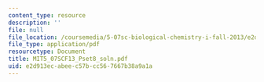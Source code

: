 ```yaml
---
content_type: resource
description: ''
file: null
file_location: /coursemedia/5-07sc-biological-chemistry-i-fall-2013/e2d913ecabeec57bcc567667b38a9a1a_MIT5_07SCF13_Pset8_soln.pdf
file_type: application/pdf
resourcetype: Document
title: MIT5_07SCF13_Pset8_soln.pdf
uid: e2d913ec-abee-c57b-cc56-7667b38a9a1a
---
```

